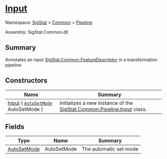 # [Input](./Input.md)

Namespace: [SigStat]() > [Common](./../README.md) > [Pipeline](./README.md)

Assembly: SigStat.Common.dll

## Summary
Annotates an input [SigStat.Common.FeatureDescriptor](../FeatureDescriptor.md) in a transformation pipeline

## Constructors

| Name | Summary | 
| --- | --- | 
| [Input](./../../../ctor/Input-100663479.md) ( [`AutoSetMode`](./AutoSetMode.md) AutoSetMode ) | Initializes a new instance of the [SigStat.Common.Pipeline.Input](./Input.md) class. | 


## Fields

| Type | Name | Summary | 
| --- | --- | --- | 
| [AutoSetMode](./AutoSetMode.md) | AutoSetMode | The automatic set mode | 


